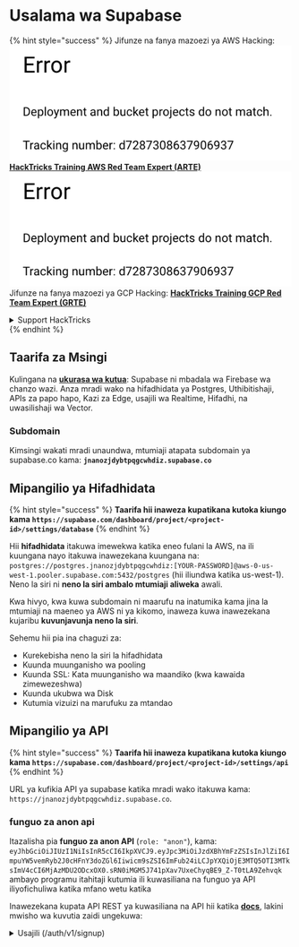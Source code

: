 # Usalama wa Supabase

{% hint style="success" %}
Jifunze na fanya mazoezi ya AWS Hacking:<img src="../.gitbook/assets/image (1) (1).png" alt="" data-size="line">[**HackTricks Training AWS Red Team Expert (ARTE)**](https://training.hacktricks.xyz/courses/arte)<img src="../.gitbook/assets/image (1) (1).png" alt="" data-size="line">\
Jifunze na fanya mazoezi ya GCP Hacking: <img src="../.gitbook/assets/image (2).png" alt="" data-size="line">[**HackTricks Training GCP Red Team Expert (GRTE)**<img src="../.gitbook/assets/image (2).png" alt="" data-size="line">](https://training.hacktricks.xyz/courses/grte)

<details>

<summary>Support HackTricks</summary>

* Angalia [**mpango wa usajili**](https://github.com/sponsors/carlospolop)!
* **Jiunge na** 💬 [**kikundi cha Discord**](https://discord.gg/hRep4RUj7f) au [**kikundi cha telegram**](https://t.me/peass) au **fuata** sisi kwenye **Twitter** 🐦 [**@hacktricks\_live**](https://twitter.com/hacktricks\_live)**.**
* **Shiriki mbinu za hacking kwa kuwasilisha PRs kwa** [**HackTricks**](https://github.com/carlospolop/hacktricks) na [**HackTricks Cloud**](https://github.com/carlospolop/hacktricks-cloud) repos za github.

</details>
{% endhint %}

## Taarifa za Msingi

Kulingana na [**ukurasa wa kutua**](https://supabase.com/): Supabase ni mbadala wa Firebase wa chanzo wazi. Anza mradi wako na hifadhidata ya Postgres, Uthibitishaji, APIs za papo hapo, Kazi za Edge, usajili wa Realtime, Hifadhi, na uwasilishaji wa Vector.

### Subdomain

Kimsingi wakati mradi unaundwa, mtumiaji atapata subdomain ya supabase.co kama: **`jnanozjdybtpqgcwhdiz.supabase.co`**

## **Mipangilio ya Hifadhidata**

{% hint style="success" %}
**Taarifa hii inaweza kupatikana kutoka kiungo kama `https://supabase.com/dashboard/project/<project-id>/settings/database`**
{% endhint %}

Hii **hifadhidata** itakuwa imewekwa katika eneo fulani la AWS, na ili kuungana nayo itakuwa inawezekana kuungana na: `postgres://postgres.jnanozjdybtpqgcwhdiz:[YOUR-PASSWORD]@aws-0-us-west-1.pooler.supabase.com:5432/postgres` (hii iliundwa katika us-west-1).\
Neno la siri ni **neno la siri ambalo mtumiaji aliweka** awali.

Kwa hivyo, kwa kuwa subdomain ni maarufu na inatumika kama jina la mtumiaji na maeneo ya AWS ni ya kikomo, inaweza kuwa inawezekana kujaribu **kuvunjavunja neno la siri**.

Sehemu hii pia ina chaguzi za:

* Kurekebisha neno la siri la hifadhidata
* Kuunda muunganisho wa pooling
* Kuunda SSL: Kata muunganisho wa maandiko (kwa kawaida zimewezeshwa)
* Kuunda ukubwa wa Disk
* Kutumia vizuizi na marufuku za mtandao

## Mipangilio ya API

{% hint style="success" %}
**Taarifa hii inaweza kupatikana kutoka kiungo kama `https://supabase.com/dashboard/project/<project-id>/settings/api`**
{% endhint %}

URL ya kufikia API ya supabase katika mradi wako itakuwa kama: `https://jnanozjdybtpqgcwhdiz.supabase.co`.

### funguo za anon api

Itazalisha pia **funguo za anon API** (`role: "anon"`), kama: `eyJhbGciOiJIUzI1NiIsInR5cCI6IkpXVCJ9.eyJpc3MiOiJzdXBhYmFzZSIsInJlZiI6ImpuYW5vemRyb2J0cHFnY3doZGl6Iiwicm9sZSI6ImFub24iLCJpYXQiOjE3MTQ5OTI3MTksImV4cCI6MjAzMDU2ODcxOX0.sRN0iMGM5J741pXav7UxeChyqBE9_Z-T0tLA9Zehvqk` ambayo programu itahitaji kutumia ili kuwasiliana na funguo ya API iliyofichuliwa katika mfano wetu katika

Inawezekana kupata API REST ya kuwasiliana na API hii katika [**docs**](https://supabase.com/docs/reference/self-hosting-auth/returns-the-configuration-settings-for-the-gotrue-server), lakini mwisho wa kuvutia zaidi ungekuwa:

<details>

<summary>Usajili (/auth/v1/signup)</summary>
```
POST /auth/v1/signup HTTP/2
Host: id.io.net
Content-Length: 90
X-Client-Info: supabase-js-web/2.39.2
Sec-Ch-Ua: "Not-A.Brand";v="99", "Chromium";v="124"
Sec-Ch-Ua-Mobile: ?0
Authorization: Bearer eyJhbGciOiJIUzI1NiIsInR5cCI6IkpXVCJ9.eyJpc3MiOiJzdXBhYmFzZSIsInJlZiI6ImpuYW5vemRyb2J0cHFnY3doZGl6Iiwicm9sZSI6ImFub24iLCJpYXQiOjE3MTQ5OTI3MTksImV4cCI6MjAzMDU2ODcxOX0.sRN0iMGM5J741pXav7UxeChyqBE9_Z-T0tLA9Zehvqk
User-Agent: Mozilla/5.0 (Windows NT 10.0; Win64; x64) AppleWebKit/537.36 (KHTML, like Gecko) Chrome/124.0.6367.60 Safari/537.36
Content-Type: application/json;charset=UTF-8
Apikey: eyJhbGciOiJIUzI1NiIsInR5cCI6IkpXVCJ9.eyJpc3MiOiJzdXBhYmFzZSIsInJlZiI6ImpuYW5vemRyb2J0cHFnY3doZGl6Iiwicm9sZSI6ImFub24iLCJpYXQiOjE3MTQ5OTI3MTksImV4cCI6MjAzMDU2ODcxOX0.sRN0iMGM5J741pXav7UxeChyqBE9_Z-T0tLA9Zehvqk
Sec-Ch-Ua-Platform: "macOS"
Accept: */*
Origin: https://cloud.io.net
Sec-Fetch-Site: same-site
Sec-Fetch-Mode: cors
Sec-Fetch-Dest: empty
Referer: https://cloud.io.net/
Accept-Encoding: gzip, deflate, br
Accept-Language: en-GB,en-US;q=0.9,en;q=0.8
Priority: u=1, i

{"email":"test@exmaple.com","password":"SomeCOmplexPwd239."}
```
</details>

<details>

<summary>Ingia (/auth/v1/token?grant_type=password)</summary>
```
POST /auth/v1/token?grant_type=password HTTP/2
Host: hypzbtgspjkludjcnjxl.supabase.co
Content-Length: 80
X-Client-Info: supabase-js-web/2.39.2
Sec-Ch-Ua: "Not-A.Brand";v="99", "Chromium";v="124"
Sec-Ch-Ua-Mobile: ?0
Authorization: Bearer eyJhbGciOiJIUzI1NiIsInR5cCI6IkpXVCJ9.eyJpc3MiOiJzdXBhYmFzZSIsInJlZiI6ImpuYW5vemRyb2J0cHFnY3doZGl6Iiwicm9sZSI6ImFub24iLCJpYXQiOjE3MTQ5OTI3MTksImV4cCI6MjAzMDU2ODcxOX0.sRN0iMGM5J741pXav7UxeChyqBE9_Z-T0tLA9Zehvqk
User-Agent: Mozilla/5.0 (Windows NT 10.0; Win64; x64) AppleWebKit/537.36 (KHTML, like Gecko) Chrome/124.0.6367.60 Safari/537.36
Content-Type: application/json;charset=UTF-8
Apikey: eyJhbGciOiJIUzI1NiIsInR5cCI6IkpXVCJ9.eyJpc3MiOiJzdXBhYmFzZSIsInJlZiI6ImpuYW5vemRyb2J0cHFnY3doZGl6Iiwicm9sZSI6ImFub24iLCJpYXQiOjE3MTQ5OTI3MTksImV4cCI6MjAzMDU2ODcxOX0.sRN0iMGM5J741pXav7UxeChyqBE9_Z-T0tLA9Zehvqk
Sec-Ch-Ua-Platform: "macOS"
Accept: */*
Origin: https://cloud.io.net
Sec-Fetch-Site: same-site
Sec-Fetch-Mode: cors
Sec-Fetch-Dest: empty
Referer: https://cloud.io.net/
Accept-Encoding: gzip, deflate, br
Accept-Language: en-GB,en-US;q=0.9,en;q=0.8
Priority: u=1, i

{"email":"test@exmaple.com","password":"SomeCOmplexPwd239."}
```
</details>

Hivyo, kila wakati unapotambua mteja anayetumia supabase na subdomain waliyotolewa (inawezekana kwamba subdomain ya kampuni ina CNAME juu ya subdomain yao ya supabase), unaweza kujaribu **kuunda akaunti mpya kwenye jukwaa kwa kutumia supabase API**.

### funguo za siri / huduma\_role api

Funguo ya siri ya API pia itaundwa na **`role: "service_role"`**. Funguo hii ya API inapaswa kuwa ya siri kwa sababu itakuwa na uwezo wa kupita **Usalama wa Kiwango cha Safu**.

Funguo ya API inaonekana kama hii: `eyJhbGciOiJIUzI1NiIsInR5cCI6IkpXVCJ9.eyJpc3MiOiJzdXBhYmFzZSIsInJlZiI6ImpuYW5vemRyb2J0cHFnY3doZGl6Iiwicm9sZSI6InNlcnZpY2Vfcm9sZSIsImlhdCI6MTcxNDk5MjcxOSwiZXhwIjoyMDMwNTY4NzE5fQ.0a8fHGp3N_GiPq0y0dwfs06ywd-zhTwsm486Tha7354`

### JWT Siri

**JWT Siri** pia itaundwa ili programu iweze **kuunda na kusaini token za JWT za kawaida**.

## Uthibitishaji

### Usajili

{% hint style="success" %}
Kwa **kawaida** supabase itaruhusu **watumiaji wapya kuunda akaunti** kwenye mradi wako kwa kutumia viungo vya API vilivyotajwa hapo awali.
{% endhint %}

Hata hivyo, akaunti hizi mpya, kwa kawaida, **zitahitaji kuthibitisha anwani yao ya barua pepe** ili waweze kuingia kwenye akaunti. Inawezekana kuwezesha **"Ruhusu kuingia bila jina"** ili kuruhusu watu kuingia bila kuthibitisha anwani yao ya barua pepe. Hii inaweza kutoa ufikiaji wa **data zisizotarajiwa** (wanapata majukumu `public` na `authenticated`).\
Hii ni wazo mbaya sana kwa sababu supabase inatoza kwa kila mtumiaji aliye hai hivyo watu wanaweza kuunda watumiaji na kuingia na supabase itatoza kwa hao:

<figure><img src="../.gitbook/assets/image (1) (1) (1) (1).png" alt=""><figcaption></figcaption></figure>

### Nywila & vikao

Inawezekana kuashiria urefu wa chini wa nywila (kwa kawaida), mahitaji (hapana kwa kawaida) na kuzuia matumizi ya nywila zilizovuja.\
Inapendekezwa **kuboresha mahitaji kwani yale ya kawaida ni dhaifu**.

* Vikao vya Watumiaji: Inawezekana kusanidi jinsi vikao vya watumiaji vinavyofanya kazi (muda wa kuisha, kikao 1 kwa mtumiaji...)
* Ulinzi wa Bot na Dhuluma: Inawezekana kuwezesha Captcha.

### Mipangilio ya SMTP

Inawezekana kuweka SMTP kutuma barua pepe.

### Mipangilio ya Juu

* Weka muda wa kuisha kwa funguo za ufikiaji (3600 kwa kawaida)
* Weka kugundua na kufuta funguo za upya zinazoweza kuwa na hatari na muda wa kuisha
* MFA: Onyesha ni vigezo vingapi vya MFA vinaweza kuandikishwa kwa wakati mmoja kwa mtumiaji (10 kwa kawaida)
* Max Direct Database Connections: Idadi ya juu ya muunganisho inayotumika kwa uthibitisho (10 kwa kawaida)
* Max Request Duration: Muda wa juu unaoruhusiwa kwa ombi la Auth kudumu (10s kwa kawaida)

## Hifadhi

{% hint style="success" %}
Supabase inaruhusu **hifadhi ya faili** na kufanya zipatikane kupitia URL (inatumia S3 buckets).
{% endhint %}

* Weka kikomo cha ukubwa wa faili zinazopakiwa (kawaida ni 50MB)
* Muunganisho wa S3 unapatikana kwa URL kama: `https://jnanozjdybtpqgcwhdiz.supabase.co/storage/v1/s3`
* Inawezekana **kuomba funguo za ufikiaji za S3** ambazo zinaundwa na `access key ID` (mfano `a37d96544d82ba90057e0e06131d0a7b`) na `secret access key` (mfano `58420818223133077c2cec6712a4f909aec93b4daeedae205aa8e30d5a860628`)

## Edge Functions

Inawezekana **hifadhi siri** katika supabase pia ambazo zitakuwa **zinapatikana na edge functions** (zinaweza kuundwa na kufutwa kutoka kwenye wavuti, lakini haiwezekani kufikia thamani yao moja kwa moja).

{% hint style="success" %}
Jifunze & fanya mazoezi ya AWS Hacking:<img src="../.gitbook/assets/image (1) (1).png" alt="" data-size="line">[**HackTricks Training AWS Red Team Expert (ARTE)**](https://training.hacktricks.xyz/courses/arte)<img src="../.gitbook/assets/image (1) (1).png" alt="" data-size="line">\
Jifunze & fanya mazoezi ya GCP Hacking: <img src="../.gitbook/assets/image (2).png" alt="" data-size="line">[**HackTricks Training GCP Red Team Expert (GRTE)**<img src="../.gitbook/assets/image (2).png" alt="" data-size="line">](https://training.hacktricks.xyz/courses/grte)

<details>

<summary>Support HackTricks</summary>

* Angalia [**mpango wa usajili**](https://github.com/sponsors/carlospolop)!
* **Jiunge na** 💬 [**kikundi cha Discord**](https://discord.gg/hRep4RUj7f) au [**kikundi cha telegram**](https://t.me/peass) au **fuata** sisi kwenye **Twitter** 🐦 [**@hacktricks\_live**](https://twitter.com/hacktricks\_live)**.**
* **Shiriki mbinu za udukuzi kwa kuwasilisha PRs kwa** [**HackTricks**](https://github.com/carlospolop/hacktricks) na [**HackTricks Cloud**](https://github.com/carlospolop/hacktricks-cloud) repos za github.

</details>
{% endhint %}
